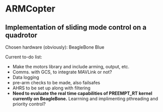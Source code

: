 # ARMCopter #

Implementation of sliding mode control on a quadrotor
-----------------------------------------------------

Chosen hardware (obviously):    BeagleBone Blue

Current to-do list: 
* Make the motors library and include arming, output, etc.
* Comms. with GCS, to integrate MAVLink or not?
* Data logging
* pre-arm checks to be made, also failsafes
* AHRS to be set up along with filtering
* **Need to evaluate the real time capabilities of PREEMPT_RT kernel currently on BeagleBone.** Learrning and          implimenting pthreading and priority control?
